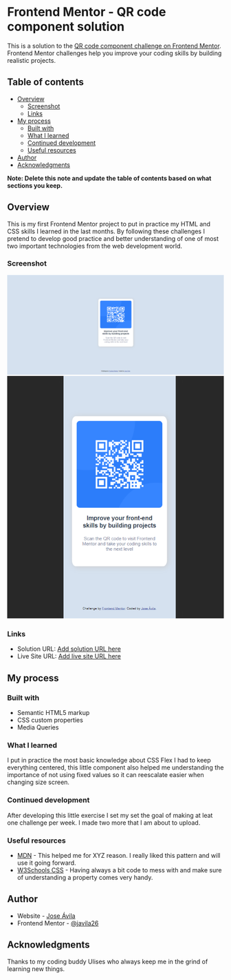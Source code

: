 # Frontend Mentor - QR code component solution

This is a solution to the [QR code component challenge on Frontend Mentor](https://www.frontendmentor.io/challenges/qr-code-component-iux_sIO_H). Frontend Mentor challenges help you improve your coding skills by building realistic projects. 

## Table of contents

- [Overview](#overview)
  - [Screenshot](#screenshot)
  - [Links](#links)
- [My process](#my-process)
  - [Built with](#built-with)
  - [What I learned](#what-i-learned)
  - [Continued development](#continued-development)
  - [Useful resources](#useful-resources)
- [Author](#author)
- [Acknowledgments](#acknowledgments)

**Note: Delete this note and update the table of contents based on what sections you keep.**

## Overview

This is my first Frontend Mentor project to put in practice my HTML and CSS skills I learned in the last months. By following these challenges I pretend to develop good practice and better understanding of one of most two important technologies from the web development world.

### Screenshot

![](./qr_code-screenshot.png)
![](./qr_code-mobile-screenshot.png)


### Links

- Solution URL: [Add solution URL here](https://your-solution-url.com)
- Live Site URL: [Add live site URL here](https://your-live-site-url.com)

## My process

### Built with

- Semantic HTML5 markup
- CSS custom properties
- Media Queries

### What I learned

I put in practice the most basic knowledge about CSS Flex I had to keep everything centered, this little component also helped me understanding the importance of not using fixed values so it can reescalate easier when changing size screen.

### Continued development

After developing this little exercise I set my set the goal of making at leat one challenge per week. I made two more that I am about to upload.

### Useful resources

- [MDN](https://developer.mozilla.org/es/) - This helped me for XYZ reason. I really liked this pattern and will use it going forward.
- [W3Schools CSS](https://www.w3schools.com/css/) - Having always a bit code to mess with and make sure of understanding a property comes very handy.

## Author

- Website - [Jose Ávila](https://github.com/javila26)
- Frontend Mentor - [@javila26](https://www.frontendmentor.io/profile/javila26)

## Acknowledgments

Thanks to my coding buddy Ulises who always keep me in the grind of learning new things.
